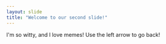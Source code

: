 ```yaml
---
layout: slide
title: "Welcome to our second slide!"
---
```

I'm so witty, and I love memes!
Use the left arrow to go back!
